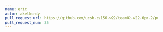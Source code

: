 ```yaml
---
name: eric
actor: akelkordy
pull_request_url: https://github.com/ucsb-cs156-w22/team02-w22-6pm-2/pull/35
pull_request_num: 35
---
```

